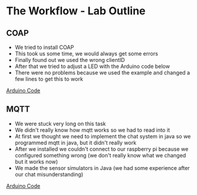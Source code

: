 # The Workflow - Lab Outline
## COAP
+ We tried to install COAP
+ This took us some time, we would always get some errors
+ Finally found out we used the wrong clientID
+ After that we tried to adjust a LED with the Arduino code below
+ There were no problems because we used the example and changed a few lines to get this to work

[Arduino Code](https://github.com/pasci199601815/IoTMadlmayrNigl/blob/master/Lab-Exercises/Lab03/coap.ino)

## MQTT
+ We were stuck very long on this task
+ We didn't really know how mqtt works so we had to read into it
+ At first we thought we need to implement the chat system in java so we programmed mqtt in java, but it didn't really work
+ After we installed we couldn't connect to our raspberry pi because we configured something wrong (we don't really know what we changed but it works now)
+ We made the sensor simulators in Java (we had some experience after our chat misunderstanding)

[Arduino Code](https://github.com/pasci199601815/IoTMadlmayrNigl/blob/master/Lab-Exercises/Lab03/mqtt_themperatur_switch.ino)
